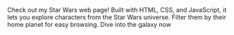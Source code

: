 Check out my Star Wars web page! Built with HTML, CSS, and JavaScript, it lets you explore characters from the Star Wars universe.
Filter them by their home planet for easy browsing. Dive into the galaxy now
